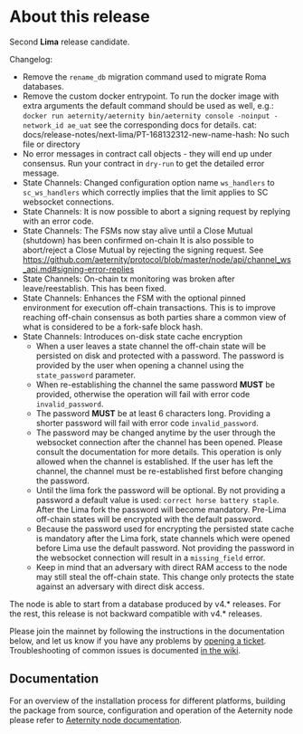 # About this release

Second **Lima** release candidate.

Changelog:

* Remove the `rename_db` migration command used to migrate Roma databases.
* Remove the custom docker entrypoint.
  To run the docker image with extra arguments the default command should be used as well, e.g.:
  `docker run aeternity/aeternity bin/aeternity console -noinput -network_id ae_uat` see the corresponding docs for details.
cat: docs/release-notes/next-lima/PT-168132312-new-name-hash: No such file or directory
* No error messages in contract call objects - they will end up under consensus.
  Run your contract in `dry-run` to get the detailed error message.
* State Channels: Changed configuration option name `ws_handlers` to `sc_ws_handlers` which
  correctly implies that the limit applies to SC websocket connections.
* State Channels: It is now possible to abort a signing request by replying with an error code.
* State Channels: The FSMs now stay alive until a Close Mutual (shutdown) has been confirmed on-chain
  It is also possible to abort/reject a Close Mutual by rejecting the signing request.
  See https://github.com/aeternity/protocol/blob/master/node/api/channel_ws_api.md#signing-error-replies
* State Channels: On-chain tx monitoring was broken after leave/reestablish. This has been fixed.
* State Channels: Enhances the FSM with the optional pinned environment for execution
  off-chain transactions. This is to improve reaching off-chain consensus as
  both parties share a common view of what is considered to be a fork-safe
  block hash.
* State Channels: Introduces on-disk state cache encryption
    * When a user leaves a state channel the off-chain state will be persisted on disk and protected 
      with a password. The password is provided by the user when opening a channel using the `state_password` 
      parameter.
    * When re-establishing the channel the same password **MUST** be provided, otherwise 
      the operation will fail with error code `invalid_password`.
    * The password **MUST** be at least 6 characters long. Providing a shorter password 
      will fail with error code `invalid_password`.
    * The password may be changed anytime by the user through the websocket connection after the channel 
      has been opened. Please consult the documentation for more details. This operation is only allowed 
      when the channel is established. If the user has left the channel, the channel must be re-established
      first before changing the password.
    * Until the lima fork the password will be optional. By not providing a password a default value is used:
      `correct horse battery staple`. After the Lima fork the password will become mandatory. Pre-Lima off-chain states 
      will be encrypted with the default password.
    * Because the password used for encrypting the persisted state cache is mandatory after the Lima fork, 
      state channels which were opened before Lima use the default password. 
      Not providing the password in the websocket connection will result in a `missing_field` error.
    * Keep in mind that an adversary with direct RAM access to the node may still steal the off-chain state.
      This change only protects the state against an adversary with direct disk access.

The node is able to start from a database produced by v4.* releases. For the rest, this release is not backward compatible with v4.* releases.

Please join the mainnet by following the instructions in the documentation below, and let us know if you have any problems by [opening a ticket](https://github.com/aeternity/aeternity/issues).
Troubleshooting of common issues is documented [in the wiki](https://github.com/aeternity/aeternity/wiki/Troubleshooting).

## Documentation

For an overview of the installation process for different platforms,
building the package from source, configuration and operation of the Aeternity
node please refer to [Aeternity node documentation](https://docs.aeternity.io/).
